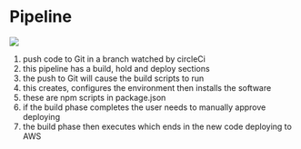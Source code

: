 # Pipeline

![](/home/david/WebstormProjects/nd0067-c4-deployment-process-project-starter/assets/pipelineDiagram.png)

1. push code to Git in a branch watched by circleCi
2. this pipeline has a build, hold and deploy sections
3. the push to Git will cause the build scripts to run
4. this creates, configures the environment then installs the software
5. these are npm scripts in package.json
6. if the build phase completes the user needs to manually approve deploying
7. the build phase then executes which ends in the new code deploying to AWS